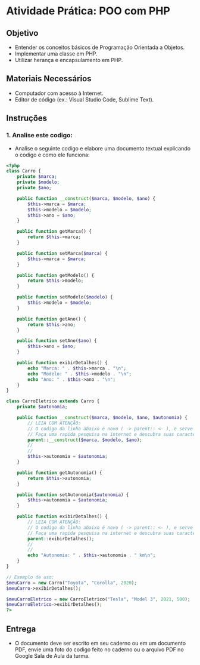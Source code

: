 # Atividade Prática: POO com PHP

## Objetivo

- Entender os conceitos básicos de Programação Orientada a Objetos.
- Implementar uma classe em PHP.
- Utilizar herança e encapsulamento em PHP.

## Materiais Necessários

- Computador com acesso à Internet.
- Editor de código (ex.: Visual Studio Code, Sublime Text).

## Instruções

### 1. **Analise este codigo:**

* Analise o seguinte codigo e elabore uma documento textual explicando o codigo e como ele funciona:


```php
<?php
class Carro {
    private $marca;
    private $modelo;
    private $ano;

    public function __construct($marca, $modelo, $ano) {
        $this->marca = $marca;
        $this->modelo = $modelo;
        $this->ano = $ano;
    }

    public function getMarca() {
        return $this->marca;
    }

    public function setMarca($marca) {
        $this->marca = $marca;
    }

    public function getModelo() {
        return $this->modelo;
    }

    public function setModelo($modelo) {
        $this->modelo = $modelo;
    }

    public function getAno() {
        return $this->ano;
    }

    public function setAno($ano) {
        $this->ano = $ano;
    }

    public function exibirDetalhes() {
        echo "Marca: " . $this->marca . "\n";
        echo "Modelo: " . $this->modelo . "\n";
        echo "Ano: " . $this->ano . "\n";
    }
}

class CarroEletrico extends Carro {
    private $autonomia;

    public function __construct($marca, $modelo, $ano, $autonomia) {
        // LEIA COM ATENÇÃO:
        // O codigo da linha abaixo é novo ( -> parent:: <- ), e serve como um desafio para vocês descobrirem para que serve.
        // Faça uma rapida pesquisa na internet e descubra suas caracteristicas e para que serve.
        parent::__construct($marca, $modelo, $ano);
        //
        //
        $this->autonomia = $autonomia;
    }

    public function getAutonomia() {
        return $this->autonomia;
    }

    public function setAutonomia($autonomia) {
        $this->autonomia = $autonomia;
    }

    public function exibirDetalhes() {
        // LEIA COM ATENÇÃO:
        // O codigo da linha abaixo é novo ( -> parent:: <- ), e serve como um desafio para vocês descobrirem para que serve.
        // Faça uma rapida pesquisa na internet e descubra suas caracteristicas e para que serve.
        parent::exibirDetalhes();
        //
        //
        echo "Autonomia: " . $this->autonomia . " km\n";
    }
}

// Exemplo de uso:
$meuCarro = new Carro("Toyota", "Corolla", 2020);
$meuCarro->exibirDetalhes();

$meuCarroEletrico = new CarroEletrico("Tesla", "Model 3", 2021, 500);
$meuCarroEletrico->exibirDetalhes();
?>
```

## Entrega

* O documento deve ser escrito em seu caderno ou em um documento PDF, envie uma foto do codigo feito no caderno ou o arquivo PDF no Google Sala de Aula da turma.